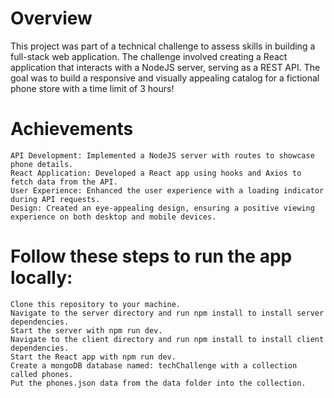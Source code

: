 # Overview

This project was part of a technical challenge to assess skills in building a full-stack web application. The challenge involved creating a React application that interacts with a NodeJS server, serving as a REST API. The goal was to build a responsive and visually appealing catalog for a fictional phone store with a time limit of 3 hours!

# Achievements

    API Development: Implemented a NodeJS server with routes to showcase phone details.
    React Application: Developed a React app using hooks and Axios to fetch data from the API.
    User Experience: Enhanced the user experience with a loading indicator during API requests.
    Design: Created an eye-appealing design, ensuring a positive viewing experience on both desktop and mobile devices.

# Follow these steps to run the app locally:

    Clone this repository to your machine.
    Navigate to the server directory and run npm install to install server dependencies.
    Start the server with npm run dev.
    Navigate to the client directory and run npm install to install client dependencies.
    Start the React app with npm run dev.
    Create a mongoDB database named: techChallenge with a collection called phones.
    Put the phones.json data from the data folder into the collection.
